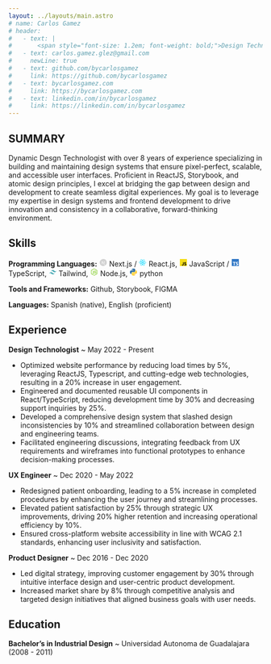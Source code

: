 ```yaml
---
layout: ../layouts/main.astro
# name: Carlos Gamez
# header:
#   - text: |
#       <span style="font-size: 1.2em; font-weight: bold;">Design Technologist</span>
#   - text: carlos.gamez.glez@gmail.com
#     newLine: true
#   - text: github.com/bycarlosgamez
#     link: https://github.com/bycarlosgamez
#   - text: bycarlosgamez.com
#     link: https://bycarlosgamez.com
#   - text: linkedin.com/in/bycarlosgamez
#     link: https://linkedin.com/in/bycarlosgamez
---
```


## SUMMARY

Dynamic Desgn Technologist with over 8 years of experience specializing in building and maintaining design systems that ensure pixel-perfect, scalable, and accessible user interfaces. Proficient in ReactJS, Storybook, and atomic design principles, I excel at bridging the gap between design and development to create seamless digital experiences. My goal is to leverage my expertise in design systems and frontend development to drive innovation and consistency in a collaborative, forward-thinking environment.

## Skills

**Programming Languages:** <svg xmlns="http://www.w3.org/2000/svg" width="16" height="16" viewBox="0 0 32 32"><path fill="#d2d2d2" d="M29.874 13.964A14.06 14.06 0 0 0 20.3 2.653a14.7 14.7 0 0 0-2.915-.61c-.263-.027-2.072-.057-2.3-.035c-.06 0-.252.024-.424.038A14.03 14.03 0 0 0 4.6 7.848a13.86 13.86 0 0 0-2.471 6.116A10.7 10.7 0 0 0 2 16a10.7 10.7 0 0 0 .126 2.039A14.06 14.06 0 0 0 11.7 29.352a14.8 14.8 0 0 0 2.956.613a26 26 0 0 0 2.682 0a14.1 14.1 0 0 0 5.045-1.475c.24-.123.287-.156.254-.183s-1.048-1.393-2.28-3.057l-2.239-3.024l-2.8-4.152c-1.544-2.282-2.814-4.148-2.825-4.148s-.022 1.841-.027 4.094a32 32 0 0 1-.06 4.2a.5.5 0 0 1-.241.249c-.088.044-.165.052-.578.052h-.473l-.126-.079a.5.5 0 0 1-.184-.2l-.057-.123l.005-5.487l.009-5.49l.084-.107a.8.8 0 0 1 .2-.167c.112-.054.156-.06.629-.06c.559 0 .652.022.8.181c.041.044 1.56 2.331 3.377 5.087s4.3 6.519 5.524 8.366L23.59 27.8l.112-.074a14.4 14.4 0 0 0 2.877-2.526a13.93 13.93 0 0 0 3.295-7.156A10.7 10.7 0 0 0 30 16a10.7 10.7 0 0 0-.126-2.036m-8.761 1.855l-.008 4.921l-.868-1.33l-.87-1.33V14.5c0-2.312.011-3.612.027-3.675a.56.56 0 0 1 .271-.345c.112-.058.153-.063.583-.063c.4 0 .476.005.566.055a.55.55 0 0 1 .277.323c.022.074.027 1.595.022 5.024"/></svg> Next.js / <svg xmlns="http://www.w3.org/2000/svg" width="16" height="16" viewBox="0 0 32 32"><circle cx="16" cy="15.974" r="2.5" fill="#00d8ff"/><path fill="#00d8ff" d="M16 21.706a28.4 28.4 0 0 1-8.88-1.2a11.3 11.3 0 0 1-3.657-1.958A3.54 3.54 0 0 1 2 15.974c0-1.653 1.816-3.273 4.858-4.333A28.8 28.8 0 0 1 16 10.293a28.7 28.7 0 0 1 9.022 1.324a11.4 11.4 0 0 1 3.538 1.866A3.4 3.4 0 0 1 30 15.974c0 1.718-2.03 3.459-5.3 4.541a28.8 28.8 0 0 1-8.7 1.191m0-10.217a28 28 0 0 0-8.749 1.282c-2.8.977-4.055 2.313-4.055 3.2c0 .928 1.349 2.387 4.311 3.4A27.2 27.2 0 0 0 16 20.51a27.6 27.6 0 0 0 8.325-1.13C27.4 18.361 28.8 16.9 28.8 15.974a2.33 2.33 0 0 0-1.01-1.573a10.2 10.2 0 0 0-3.161-1.654A27.5 27.5 0 0 0 16 11.489"/><path fill="#00d8ff" d="M10.32 28.443a2.64 2.64 0 0 1-1.336-.328c-1.432-.826-1.928-3.208-1.327-6.373a28.8 28.8 0 0 1 3.4-8.593a28.7 28.7 0 0 1 5.653-7.154a11.4 11.4 0 0 1 3.384-2.133a3.4 3.4 0 0 1 2.878 0c1.489.858 1.982 3.486 1.287 6.859a28.8 28.8 0 0 1-3.316 8.133a28.4 28.4 0 0 1-5.476 7.093a11.3 11.3 0 0 1-3.523 2.189a4.9 4.9 0 0 1-1.624.307m1.773-14.7a28 28 0 0 0-3.26 8.219c-.553 2.915-.022 4.668.75 5.114c.8.463 2.742.024 5.1-2.036a27.2 27.2 0 0 0 5.227-6.79a27.6 27.6 0 0 0 3.181-7.776c.654-3.175.089-5.119-.713-5.581a2.33 2.33 0 0 0-1.868.089A10.2 10.2 0 0 0 17.5 6.9a27.5 27.5 0 0 0-5.4 6.849Z"/><path fill="#00d8ff" d="M21.677 28.456c-1.355 0-3.076-.82-4.868-2.361a28.8 28.8 0 0 1-5.747-7.237a28.7 28.7 0 0 1-3.374-8.471a11.4 11.4 0 0 1-.158-4A3.4 3.4 0 0 1 8.964 3.9c1.487-.861 4.01.024 6.585 2.31a28.8 28.8 0 0 1 5.39 6.934a28.4 28.4 0 0 1 3.41 8.287a11.3 11.3 0 0 1 .137 4.146a3.54 3.54 0 0 1-1.494 2.555a2.6 2.6 0 0 1-1.315.324m-9.58-10.2a28 28 0 0 0 5.492 6.929c2.249 1.935 4.033 2.351 4.8 1.9c.8-.465 1.39-2.363.782-5.434A27.2 27.2 0 0 0 19.9 13.74a27.6 27.6 0 0 0-5.145-6.64c-2.424-2.152-4.39-2.633-5.191-2.169a2.33 2.33 0 0 0-.855 1.662a10.2 10.2 0 0 0 .153 3.565a27.5 27.5 0 0 0 3.236 8.1Z"/></svg> React.js, <svg xmlns="http://www.w3.org/2000/svg" width="16" height="16" viewBox="0 0 32 32"><path fill="#f5de19" d="M2 2h28v28H2z"/><path d="M20.809 23.875a2.87 2.87 0 0 0 2.6 1.6c1.09 0 1.787-.545 1.787-1.3c0-.9-.716-1.222-1.916-1.747l-.658-.282c-1.9-.809-3.16-1.822-3.16-3.964c0-1.973 1.5-3.476 3.853-3.476a3.89 3.89 0 0 1 3.742 2.107L25 18.128A1.79 1.79 0 0 0 23.311 17a1.145 1.145 0 0 0-1.259 1.128c0 .789.489 1.109 1.618 1.6l.658.282c2.236.959 3.5 1.936 3.5 4.133c0 2.369-1.861 3.667-4.36 3.667a5.06 5.06 0 0 1-4.795-2.691Zm-9.295.228c.413.733.789 1.353 1.693 1.353c.864 0 1.41-.338 1.41-1.653v-8.947h2.631v8.982c0 2.724-1.6 3.964-3.929 3.964a4.085 4.085 0 0 1-3.947-2.4Z"/></svg> JavaScript / <svg xmlns="http://www.w3.org/2000/svg" width="16" height="16" viewBox="0 0 32 32"><rect width="28" height="28" x="2" y="2" fill="#3178c6" rx="1.312"/><path fill="#fff" fill-rule="evenodd" d="M18.245 23.759v3.068a6.5 6.5 0 0 0 1.764.575a11.6 11.6 0 0 0 2.146.192a10 10 0 0 0 2.088-.211a5.1 5.1 0 0 0 1.735-.7a3.54 3.54 0 0 0 1.181-1.266a4.47 4.47 0 0 0 .186-3.394a3.4 3.4 0 0 0-.717-1.117a5.2 5.2 0 0 0-1.123-.877a12 12 0 0 0-1.477-.734q-.6-.249-1.08-.484a5.5 5.5 0 0 1-.813-.479a2.1 2.1 0 0 1-.516-.518a1.1 1.1 0 0 1-.181-.618a1.04 1.04 0 0 1 .162-.571a1.4 1.4 0 0 1 .459-.436a2.4 2.4 0 0 1 .726-.283a4.2 4.2 0 0 1 .956-.1a6 6 0 0 1 .808.058a6 6 0 0 1 .856.177a6 6 0 0 1 .836.3a4.7 4.7 0 0 1 .751.422V13.9a7.5 7.5 0 0 0-1.525-.4a12.4 12.4 0 0 0-1.9-.129a8.8 8.8 0 0 0-2.064.235a5.2 5.2 0 0 0-1.716.733a3.66 3.66 0 0 0-1.171 1.271a3.73 3.73 0 0 0-.431 1.845a3.6 3.6 0 0 0 .789 2.34a6 6 0 0 0 2.395 1.639q.63.26 1.175.509a6.5 6.5 0 0 1 .942.517a2.5 2.5 0 0 1 .626.585a1.2 1.2 0 0 1 .23.719a1.1 1.1 0 0 1-.144.552a1.3 1.3 0 0 1-.435.441a2.4 2.4 0 0 1-.726.292a4.4 4.4 0 0 1-1.018.105a5.8 5.8 0 0 1-1.969-.35a5.9 5.9 0 0 1-1.805-1.045m-5.154-7.638h4v-2.527H5.938v2.527H9.92v11.254h3.171Z"/></svg>TypeScript, <svg xmlns="http://www.w3.org/2000/svg" width="16" height="16" viewBox="0 0 32 32"><path fill="#44a8b3" d="M9 13.7q1.4-5.6 7-5.6c5.6 0 6.3 4.2 9.1 4.9q2.8.7 4.9-2.1q-1.4 5.6-7 5.6c-5.6 0-6.3-4.2-9.1-4.9q-2.8-.7-4.9 2.1m-7 8.4q1.4-5.6 7-5.6c5.6 0 6.3 4.2 9.1 4.9q2.8.7 4.9-2.1q-1.4 5.6-7 5.6c-5.6 0-6.3-4.2-9.1-4.9q-2.8-.7-4.9 2.1"/></svg> Tailwind, <svg xmlns="http://www.w3.org/2000/svg" width="16" height="16" viewBox="0 0 32 32"><path fill="#83cd29" d="M16 30a2.15 2.15 0 0 1-1.076-.288L11.5 27.685c-.511-.286-.262-.387-.093-.446a6.8 6.8 0 0 0 1.549-.7a.26.26 0 0 1 .255.019l2.631 1.563a.34.34 0 0 0 .318 0l10.26-5.922a.32.32 0 0 0 .157-.278V10.075a.33.33 0 0 0-.159-.283l-10.26-5.917a.32.32 0 0 0-.317 0L5.587 9.794a.33.33 0 0 0-.162.281v11.841a.32.32 0 0 0 .161.274L8.4 23.814c1.525.762 2.459-.136 2.459-1.038V11.085a.3.3 0 0 1 .3-.3h1.3a.3.3 0 0 1 .3.3v11.692c0 2.035-1.108 3.2-3.038 3.2a4.4 4.4 0 0 1-2.363-.642l-2.697-1.547a2.17 2.17 0 0 1-1.076-1.872V10.075A2.16 2.16 0 0 1 4.661 8.2l10.261-5.924a2.25 2.25 0 0 1 2.156 0L27.338 8.2a2.17 2.17 0 0 1 1.077 1.87v11.846a2.17 2.17 0 0 1-1.077 1.872l-10.26 5.924A2.15 2.15 0 0 1 16 30"/><path fill="#83cd29" d="M14.054 17.953a.3.3 0 0 1 .3-.3h1.327a.3.3 0 0 1 .295.251c.2 1.351.8 2.032 3.513 2.032c2.161 0 3.082-.489 3.082-1.636c0-.661-.261-1.152-3.62-1.481c-2.808-.278-4.544-.9-4.544-3.144c0-2.07 1.745-3.305 4.67-3.305c3.287 0 4.914 1.141 5.12 3.589a.3.3 0 0 1-.295.323h-1.336a.3.3 0 0 1-.288-.232c-.319-1.421-1.1-1.875-3.2-1.875c-2.36 0-2.634.822-2.634 1.438c0 .746.324.964 3.51 1.385c3.153.417 4.651 1.007 4.651 3.223c0 2.236-1.864 3.516-5.115 3.516c-4.495.006-5.436-2.055-5.436-3.784"/></svg> Node.js, <svg xmlns="http://www.w3.org/2000/svg" width="16" height="16" viewBox="0 0 32 32"><defs><linearGradient id="vscodeIconsFileTypePython0" x1="-133.268" x2="-133.198" y1="-202.91" y2="-202.84" gradientTransform="matrix(189.38 0 0 189.81 25243.061 38519.17)" gradientUnits="userSpaceOnUse"><stop offset="0" stop-color="#387eb8"/><stop offset="1" stop-color="#366994"/></linearGradient><linearGradient id="vscodeIconsFileTypePython1" x1="-133.575" x2="-133.495" y1="-203.203" y2="-203.133" gradientTransform="matrix(189.38 0 0 189.81 25309.061 38583.42)" gradientUnits="userSpaceOnUse"><stop offset="0" stop-color="#ffe052"/><stop offset="1" stop-color="#ffc331"/></linearGradient></defs><path fill="url(#vscodeIconsFileTypePython0)" d="M15.885 2.1c-7.1 0-6.651 3.07-6.651 3.07v3.19h6.752v1H6.545S2 8.8 2 16.005s4.013 6.912 4.013 6.912H8.33v-3.361s-.13-4.013 3.9-4.013h6.762s3.772.06 3.772-3.652V5.8s.572-3.712-6.842-3.712Zm-3.732 2.137a1.214 1.214 0 1 1-1.183 1.244v-.02a1.214 1.214 0 0 1 1.214-1.214Z"/><path fill="url(#vscodeIconsFileTypePython1)" d="M16.085 29.91c7.1 0 6.651-3.08 6.651-3.08v-3.18h-6.751v-1h9.47S30 23.158 30 15.995s-4.013-6.912-4.013-6.912H23.64V12.4s.13 4.013-3.9 4.013h-6.765S9.2 16.356 9.2 20.068V26.2s-.572 3.712 6.842 3.712h.04Zm3.732-2.147A1.214 1.214 0 1 1 21 26.519v.03a1.214 1.214 0 0 1-1.214 1.214z"/></svg> python

**Tools and Frameworks:** Github, Storybook, FIGMA

**Languages:** Spanish (native), English (proficient)

## Experience

**Design Technologist**
~ May 2022 - Present

- Optimized website performance by reducing load times by 5%, leveraging ReactJS, Typescript, and cutting-edge web technologies, resulting in a 20% increase in user engagement.
- Engineered and documented reusable UI components in React/TypeScript, reducing development time by 30% and decreasing support inquiries by 25%.
- Developed a comprehensive design system that slashed design inconsistencies by 10% and streamlined collaboration between design and engineering teams.
- Facilitated engineering discussions, integrating feedback from UX requirements and wireframes into functional prototypes to enhance decision-making processes.

**UX Engineer**
~ Dec 2020 - May 2022

- Redesigned patient onboarding, leading to a 5% increase in completed procedures by enhancing the user journey and streamlining processes.
- Elevated patient satisfaction by 25% through strategic UX improvements, driving 20% higher retention and increasing operational efficiency by 10%.
- Ensured cross-platform website accessibility in line with WCAG 2.1 standards, enhancing user inclusivity and satisfaction.

**Product Designer**
~ Dec 2016 - Dec 2020

- Led digital strategy, improving customer engagement by 30% through intuitive interface design and user-centric product development.
- Increased market share by 8% through competitive analysis and targeted design initiatives that aligned business goals with user needs.

## Education

**Bachelor’s in Industrial Design**
~ Universidad Autonoma de Guadalajara (2008 - 2011)
